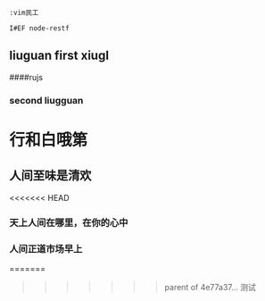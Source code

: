 	:vim民工
	
	I#EF node-restf
## liuguan  first xiugI
####rujs
### second liugguan
# 行和白哦第
## 人间至味是清欢
<<<<<<< HEAD

### 天上人间在哪里，在你的心中
### 人间正道市场早上
=======
>>>>>>> parent of 4e77a37... 测试
